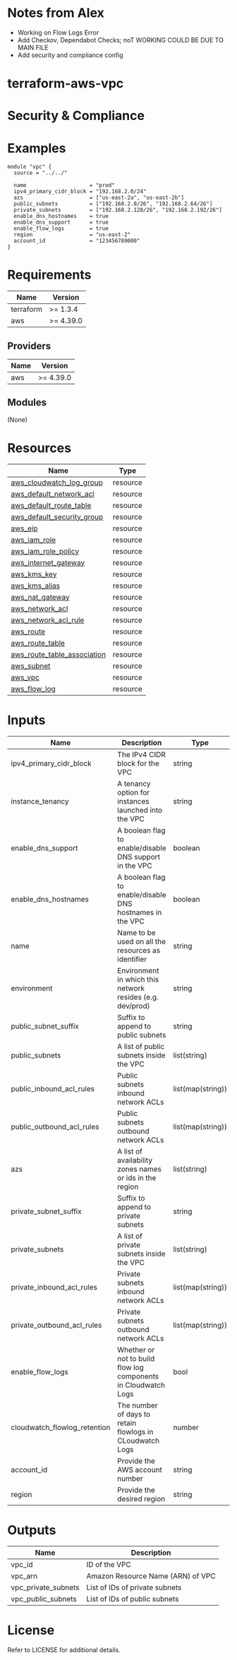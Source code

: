 # Notes from Alex
- Working on Flow Logs Error
- Add Checkov, Dependabot Checks; noT WORKING COULD BE DUE TO MAIN FILE
- Add security and compliance config

# terraform-aws-vpc

# Security & Compliance


# Examples
```
module "vpc" {
  source = "../../"

  name                    = "prod"
  ipv4_primary_cidr_block = "192.168.2.0/24"
  azs                     = ["us-east-2a", "us-east-2b"]
  public_subnets          = ["192.168.2.0/26", "192.168.2.64/26"]
  private_subnets         = ["192.168.2.128/26", "192.168.2.192/26"]
  enable_dns_hostnames    = true
  enable_dns_support      = true
  enable_flow_logs        = true
  region                  = "us-east-2"
  account_id              = "123456789000"
}
```

# Requirements

| Name | Version |
| - | - |
| terraform | >= 1.3.4 |
| aws | >= 4.39.0 |

## Providers

| Name | Version |
| - | - |
| aws | >= 4.39.0 |


## Modules
(None)

# Resources

| Name | Type |
| - | - |
| [aws_cloudwatch_log_group](https://registry.terraform.io/providers/hashicorp/aws/4.39.0/docs/resources/cloudwatch_log_group) | resource |
| [aws_default_network_acl](https://registry.terraform.io/providers/hashicorp/aws/4.39.0/docs/resources/default_network_acl) | resource |
| [aws_default_route_table](https://registry.terraform.io/providers/hashicorp/aws/4.39.0/docs/resources/default_route_table) | resource |
| [aws_default_security_group](https://registry.terraform.io/providers/hashicorp/aws/4.39.0/docs/resources/default_security_group) | resource |
| [aws_eip](https://registry.terraform.io/providers/hashicorp/aws/4.39.0/docs/resources/eip) | resource |
| [aws_iam_role](https://registry.terraform.io/providers/hashicorp/aws/4.39.0/docs/resources/iam_role) | resource |
| [aws_iam_role_policy](https://registry.terraform.io/providers/hashicorp/aws/4.39.0/docs/resources/aws_iam_role_policy) | resource |
| [aws_internet_gateway](https://registry.terraform.io/providers/hashicorp/aws/4.39.0/docs/resources/internet_gateway) | resource |
| [aws_kms_key](https://registry.terraform.io/providers/hashicorp/aws/4.39.0/docs/resources/kms_key) | resource |
| [aws_kms_alias](https://registry.terraform.io/providers/hashicorp/aws/4.39.0/docs/resources/kms_alias) | resource |
| [aws_nat_gateway](https://registry.terraform.io/providers/hashicorp/aws/4.39.0/docs/resources/nat_gateway) | resource|
| [aws_network_acl](https://registry.terraform.io/providers/hashicorp/aws/4.39.0/docs/resources/network_acl) | resource |
| [aws_network_acl_rule](https://registry.terraform.io/providers/hashicorp/aws/4.39.0/docs/resources/network_acl_rule) | resource |
| [aws_route](https://registry.terraform.io/providers/hashicorp/aws/4.39.0/docs/resources/route) | resource |
| [aws_route_table](https://registry.terraform.io/providers/hashicorp/aws/4.39.0/docs/resources/route_table) | resource |
| [aws_route_table_association](https://registry.terraform.io/providers/hashicorp/aws/4.39.0/docs/resources/route_table_association) | resource |
| [aws_subnet](https://registry.terraform.io/providers/hashicorp/aws/4.39.0/docs/resources/subnet) | resource |
| [aws_vpc](https://registry.terraform.io/providers/hashicorp/aws/4.39.0/docs/resources/vpc) | resource |
| [aws_flow_log](https://registry.terraform.io/providers/hashicorp/aws/4.39.0/docs/resources/flow_log) | resource |

# Inputs
| Name | Description | Type | Default | Required |
| - | - | - | - | - |
| ipv4_primary_cidr_block | The IPv4 CIDR block for the VPC | string | null | yes |
| instance_tenancy | A tenancy option for instances launched into the VPC | string | default | no |
| enable_dns_support | A boolean flag to enable/disable DNS support in the VPC | boolean | true | no |
| enable_dns_hostnames | A boolean flag to enable/disable DNS hostnames in the VPC | boolean | false | no |
| name | Name to be used on all the resources as identifier | string | "" | yes |
| environment | Environment in which this network resides (e.g. dev/prod) | string | "dev" | no |
| public_subnet_suffix | Suffix to append to public subnets | string | "public" | no |
| public_subnets | A list of public subnets inside the VPC | list(string) | [] | yes |
| public_inbound_acl_rules | Public subnets inbound network ACLs | list(map(string)) | [{ all inbound}]| no |
| public_outbound_acl_rules | Public subnets outbound network ACLs | list(map(string)) | [{ all outbound}]| no |
| azs | A list of availability zones names or ids in the region | list(string) | [] | yes |
| private_subnet_suffix | Suffix to append to private subnets | string | "private" | no |
| private_subnets | A list of private subnets inside the VPC | list(string) | [] | yes |
| private_inbound_acl_rules | Private subnets inbound network ACLs | list(map(string)) | [{ all inbound}]| no |
| private_outbound_acl_rules | Private subnets outbound network ACLs | list(map(string)) | [{ all inbound}]| no |
| enable_flow_logs | Whether or not to build flow log components in Cloudwatch Logs | bool | false | no |
| cloudwatch_flowlog_retention | The number of days to retain flowlogs in CLoudwatch Logs | number | 14 | no |
| account_id | Provide the AWS account number | string | "" | no |
| region | Provide the desired region | string | "" | no |
 
# Outputs
| Name | Description |
| - | - |
| vpc_id | ID of the VPC |
| vpc_arn | Amazon Resource Name (ARN) of VPC |
| vpc_private_subnets | List of IDs of private subnets |
| vpc_public_subnets | List of IDs of public subnets |

# License
Refer to LICENSE for additional details.
